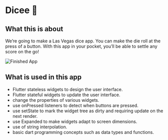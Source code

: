 


# Dicee 🎲



## What this is about

We’re going to make a Las Vegas dice app. You can make the die roll at the press of a button. With this app in your pocket, you’ll be able to settle any score on the go!

![Finished App](https://github.com/londonappbrewery/Images/blob/master/dicee-demo.gif)

## What is used in this app

- Flutter stateless widgets to design the user interface.
- Flutter stateful widgets to update the user interface.
- change the properties of various widgets.
- use onPressed listeners to detect when buttons are pressed.
- use setState to mark the widget tree as dirty and requiring update on the next render.
- use Expanded to make widgets adapt to screen dimensions.
- use of string interpolation.
- basic dart programming concepts such as data types and functions.

